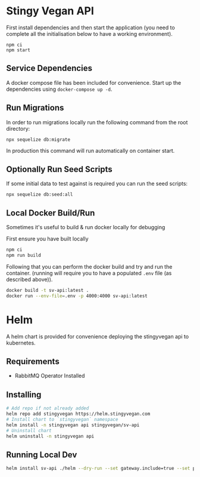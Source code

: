 # Stingy Vegan API

First install dependencies and then start the application (you need to complete all the initialisation below to have a working environment).

```
npm ci
npm start
```

## Service Dependencies

A docker compose file has been included for convenience. Start up the dependencies using `docker-compose up -d`.

## Run Migrations

In order to run migrations locally run the following command from the root directory:

```
npx sequelize db:migrate
```

In production this command will run automatically on container start.

## Optionally Run Seed Scripts

If some initial data to test against is required you can run the seed scripts:

```
npx sequelize db:seed:all
```

## Local Docker Build/Run

Sometimes it's useful to build & run docker locally for debugging

First ensure you have built locally

```sh
npm ci
npm run build
```

Following that you can perform the docker build and try and run the container. (running will require you to have a populated `.env` file (as described above)).

```sh
docker build -t sv-api:latest .
docker run --env-file=.env -p 4000:4000 sv-api:latest
```

# Helm

A helm chart is provided for convenience deploying the stingyvegan api to kubernetes.

## Requirements

- RabbitMQ Operator Installed

## Installing

```sh
# Add repo if not already added
helm repo add stingyvegan https://helm.stingyvegan.com
# Install chart to `stingyvegan` namespace
helm install -n stingyvegan api stingyvegan/sv-api
# Uninstall chart
helm uninstall -n stingyvegan api
```

## Running Local Dev

```sh
helm install sv-api ./helm --dry-run --set gateway.include=true --set postgres.include=true --set rabbitmq.include=true
```
